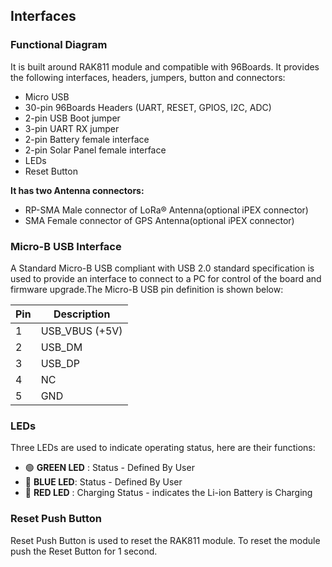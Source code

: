 ## Interfaces

### Functional Diagram

<rk-img
  src="/assets/images/datasheet/rak5205/rak5205-functional-diagram.png"
  width="100%"
  figure-number="1"
  caption="RAK5205 Functional Diagram"
/>

It is built around RAK811 module and compatible with 96Boards. It provides the
following interfaces, headers, jumpers, button and connectors: 

- Micro USB 
- 30-pin 96Boards Headers (UART, RESET, GPIOS, I2C, ADC) 
- 2-pin USB Boot jumper  
- 3-pin UART RX jumper 
- 2-pin Battery female interface
- 2-pin Solar Panel female interface
- LEDs
- Reset Button

**It has two Antenna connectors:**

- RP-SMA Male connector of LoRa® Antenna(optional iPEX connector) 
- SMA Female connector of GPS Antenna(optional iPEX connector)

### Micro-B USB Interface

A Standard Micro-B USB compliant with USB 2.0 standard specification is used to provide an interface to connect to a PC for control of the board and firmware upgrade.The Micro-B USB pin definition is shown below:


<rk-img
  src="/assets/images/datasheet/rak5205/micro-usb-pinout.png"
  width="25%"
  figure-number="2"
  caption="Micro USB Pinout"
/>

| Pin | Description    |
| --- | -------------- |
| 1   | USB_VBUS (+5V) |
| 2   | USB_DM         |
| 3   | USB_DP         |
| 4   | NC             |
| 5   | GND            |


### LEDs

Three LEDs are used to indicate operating status, here are their functions:

- 🟢 **GREEN LED** : Status - Defined By User
- 🔵 **BLUE LED**: Status - Defined By User
- 🔴 **RED LED** : Charging Status - indicates the Li-ion Battery is Charging

### Reset Push Button

 Reset Push Button is used to reset the RAK811 module. To reset the module push the Reset Button for 1 second.

